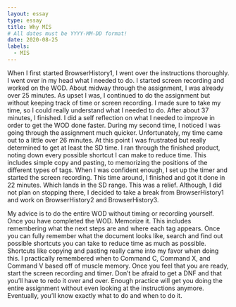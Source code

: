 ```yaml
---
layout: essay
type: essay
title: Why MIS
# All dates must be YYYY-MM-DD format!
date: 2020-08-25
labels:
  - MIS
---
```




When I first started BrowserHistory1, I went over the instructions thoroughly. I went over in my head what I needed to do. I started screen recording and worked on the WOD. About midway through the assignment, I was already over 25 minutes. As upset I was, I continued to do the assignment but without keeping track of time or screen recording. I made sure to take my time, so I could really understand what I needed to do. After about 37 minutes, I finished. I did a self reflection on what I needed to improve in order to get the WOD done faster. During my second time, I noticed I was going through the assignment much quicker. Unfortunately, my time came out to a little over 26 minutes. At this point I was frustrated but really determined to get at least the SD time. I ran through the finished product, noting down every possible shortcut I can make to reduce time. This includes simple copy and pasting, to memorizing the positions of the different types of tags. When I was confident enough, I set up the timer and started the screen recording. This time around, I finished and got it done in 22 minutes. Which lands in the SD range. This was a relief. Although, I did not plan on stopping there, I decided to take a break from BrowserHistory1 and work on BrowserHistory2 and BrowserHistory3.

My advice is to do the entire WOD without timing or recording yourself. Once you have completed the WOD.  Memorize it. This includes remembering what the next steps are and where each tag appears. Once you can fully remember what the document looks like, search and find out possible shortcuts you can take to reduce time as much as possible. Shortcuts like copying and pasting really came into my favor when doing this. I practically remembered when to Command C, Command X, and Command V based off of muscle memory. Once you feel that you are ready, start the screen recording and timer. Don’t be afraid to get a DNF and that you’ll have to redo it over and over. Enough practice will get you doing the entire assignment without even looking at the instructions anymore. Eventually, you’ll know exactly what to do and when to do it. 

